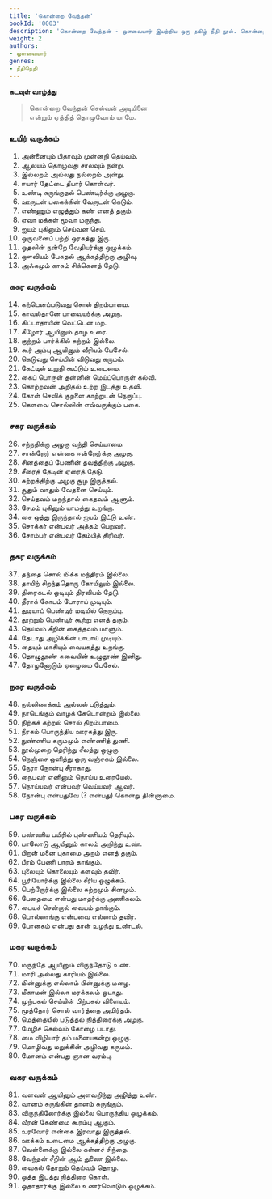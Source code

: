 ```yaml
---
title: 'கொன்றை வேந்தன்'
bookId: '0003'
description: 'கொன்றை வேந்தன் - ஔவையார் இயற்றிய ஒரு தமிழ் நீதி நூல். கொன்றை மரத்தின் மலரை விரும்பி அணியும் கடவுள் சிவன். அவரது புதல்வர்களுள் ஒருவாகிய முருகனை போற்றி இந்நூல் பாடப்பட்டுள்ளது. இந்நூலின் கடவுள் வாழ்த்துப் பாடல்:'
weight: 2
authors:
- ஒளவையார்
genres:
- நீதிநெறி
---
```

 
  
**கடவுள் வாழ்த்து**  

> கொன்றை வேந்தன் செல்வன் அடியினை  
> என்றும் ஏத்தித் தொழுவோம் யாமே.

### உயிர் வருக்கம்  
1. அன்னையும் பிதாவும் முன்னறி தெய்வம்.  
2. ஆலயம் தொழுவது சாலவும் நன்று.  
3. இல்லறம் அல்லது நல்லறம் அன்று.  
4. ஈயார் தேட்டை தீயார் கொள்வர்.  
5. உண்டி சுருங்குதல் பெண்டிர்க்கு அழகு.  
6. ஊருடன் பகைக்கின் வேருடன் கெடும்.  
7. எண்ணும் எழுத்தும் கண் எனத் தகும்.  
8. ஏவா மக்கள் மூவா மருந்து.  
9. ஐயம் புகினும் செய்வன செய்.  
10. ஒருவனைப் பற்றி ஒரகத்து இரு.  
11. ஓதலின் நன்றே வேதியர்க்கு ஒழுக்கம்.  
12. ஔவியம் பேசுதல் ஆக்கத்திற்கு அழிவு.  
13. அஃகமும் காசும் சிக்கெனத் தேடு.  

### ககர வருக்கம்  
14. கற்பெனப்படுவது சொல் திறம்பாமை.  
15. காவல்தானே பாவையர்க்கு அழகு.  
16. கிட்டாதாயின் வெட்டென மற.  
17. கீழோர் ஆயினும் தாழ உரை.  
18. குற்றம் பார்க்கில் சுற்றம் இல்லை.  
19. கூர் அம்பு ஆயினும் வீரியம் பேசேல்.  
20. கெடுவது செய்யின் விடுவது கருமம்.  
21. கேட்டில் உறுதி கூட்டும் உடைமை.  
22. கைப் பொருள் தன்னின் மெய்ப்பொருள் கல்வி.  
23. கொற்றவன் அறிதல் உற்ற இடத்து உதவி.  
24. கோள் செவிக் குறளை காற்றுடன் நெருப்பு.  
25. கௌவை சொல்லின் எவ்வருக்கும் பகை.  

### சகர வருக்கம்  
26. சந்நதிக்கு அழகு வந்தி செய்யாமை.  
27. சான்றோர் என்கை ஈன்றோர்க்கு அழகு.  
28. சினத்தைப் பேணின் தவத்திற்கு அழகு.  
29. சீரைத் தேடின் ஏரைத் தேடு.  
30. சுற்றத்திற்கு அழகு சூழ இருத்தல்.  
31. சூதும் வாதும் வேதனை செய்யும்.  
32. செய்தவம் மறந்தால் கைதவம் ஆளும்.  
33. சேமம் புகினும் யாமத்து உறங்கு.  
34. சை ஒத்து இருந்தால் ஐயம் இட்டு உண்.  
35. சொக்கர் என்பவர் அத்தம் பெறுவர்.  
36. சோம்பர் என்பவர் தேம்பித் திரிவர்.  

### தகர வருக்கம்  
37. தந்தை சொல் மிக்க மந்திரம் இல்லை.  
38. தாயிற் சிறந்ததொரு கோயிலும் இல்லை.  
39. திரைகடல் ஓடியும் திரவியம் தேடு.  
40. தீராக் கோபம் போராய் முடியும்.  
41. துடியாப் பெண்டிர் மடியில் நெருப்பு.  
42. தூற்றும் பெண்டிர் கூற்று எனத் தகும்.  
43. தெய்வம் சீறின் கைத்தவம் மாளும்.  
44. தேடாது அழிக்கின் பாடாய் முடியும்.  
45. தையும் மாசியும் வையகத்து உறங்கு.  
46. தொழுதூண் சுவையின் உழுதூண் இனிது.  
47. தோழனோடும் ஏழைமை பேசேல்.  

### நகர வருக்கம்  
48. நல்லிணக்கம் அல்லல் படுத்தும்.  
49. நாடெங்கும் வாழக் கேடொன்றும் இல்லை.  
50. நிற்கக் கற்றல் சொல் திறம்பாமை.  
51. நீரகம் பொருந்திய ஊரகத்து இரு.  
52. நுண்ணிய கருமமும் எண்ணித் துணி.  
53. நூல்முறை தெரிந்து சீலத்து ஒழுகு.  
54. நெஞ்சை ஒளித்து ஒரு வஞ்சகம் இல்லை.  
55. நேரா நோன்பு சீராகாது.  
56. நைபவர் எனினும் நொய்ய உரையேல்.  
57. நொய்யவர் என்பவர் வெய்யவர் ஆவர்.  
58. நோன்பு என்பதுவே (? என்பது) கொன்று தின்னாமை.  

### பகர வருக்கம்  
59. பண்ணிய பயிரில் புண்ணியம் தெரியும்.  
60. பாலோடு ஆயினும் காலம் அறிந்து உண்.  
61. பிறன் மனை புகாமை அறம் எனத் தகும்.  
62. பீரம் பேணி பாரம் தாங்கும்.  
63. புலையும் கொலையும் களவும் தவிர்.  
64. பூரியோர்க்கு இல்லை சீரிய ஒழுக்கம்.  
65. பெற்றோர்க்கு இல்லை சுற்றமும் சினமும்.  
66. பேதைமை என்பது மாதர்க்கு அணிகலம்.  
67. பையச் சென்றால் வையம் தாங்கும்.  
68. பொல்லாங்கு என்பவை எல்லாம் தவிர்.  
69. போனகம் என்பது தான் உழந்து உண்டல்.  

### மகர வருக்கம்  
70. மருந்தே ஆயினும் விருந்தோடு உண்.  
71. மாரி அல்லது காரியம் இல்லை.  
72. மின்னுக்கு எல்லாம் பின்னுக்கு மழை.  
73. மீகாமன் இல்லா மரக்கலம் ஓடாது.  
74. முற்பகல் செய்யின் பிற்பகல் விளையும்.  
75. மூத்தோர் சொல் வார்த்தை அமிர்தம்.  
76. மெத்தையில் படுத்தல் நித்திரைக்கு அழகு.  
77. மேழிச் செல்வம் கோழை படாது.  
78. மை விழியார் தம் மனையகன்று ஒழுகு.  
79. மொழிவது மறுக்கின் அழிவது கருமம்.  
80. மோனம் என்பது ஞான வரம்பு.  

### வகர வருக்கம்  
81. வளவன் ஆயினும் அளவறிந்து அழித்து உண்.  
82. வானம் சுருங்கின் தானம் சுருங்கும்.  
83. விருந்திலோர்க்கு இல்லை பொருந்திய ஒழுக்கம்.  
84. வீரன் கேண்மை கூரம்பு ஆகும்.  
85. உரவோர் என்கை இரவாது இருத்தல்.  
86. ஊக்கம் உடைமை ஆக்கத்திற்கு அழகு.  
87. வெள்ளைக்கு இல்லை கள்ளச் சிந்தை.  
88. வேந்தன் சீறின் ஆம் துணை இல்லை.  
89. வைகல் தோறும் தெய்வம் தொழு.  
90. ஒத்த இடத்து நித்திரை கொள்.  
91. ஓதாதார்க்கு இல்லை உணர்வொடும் ஒழுக்கம்.  
  